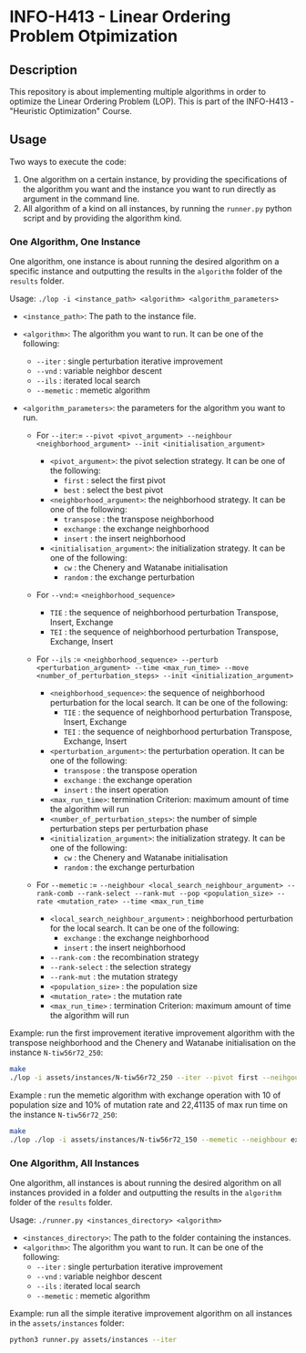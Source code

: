 # INFO-H413 - Linear Ordering Problem Otpimization

## Description
This repository is about implementing multiple algorithms in order to optimize
the Linear Ordering Problem (LOP). This is part of the INFO-H413 - "Heuristic Optimization" Course.


## Usage

Two ways to execute the code:
1) One algorithm on a certain instance, by providing the specifications of the algorithm you want and the
instance you want to run directly as argument in the command line.
2) All algorithm of a kind on all instances, by running the `runner.py` python script and by providing the algorithm kind.


### One Algorithm, One Instance

One algorithm, one instance is about running the desired algorithm on a specific instance
and outputting the results in the `algorithm` folder of the `results` folder.

Usage: ```./lop -i <instance_path> <algorithm> <algorithm_parameters>```

- `<instance_path>`: The path to the instance file.
- `<algorithm>`: The algorithm you want to run. It can be one of the following:
    - `--iter` : single perturbation iterative improvement
    - `--vnd` : variable neighbor descent 
    - `--ils` : iterated local search
    - `--memetic` : memetic algorithm

- `<algorithm_parameters>`: the parameters for the algorithm you want to run.
  - For `--iter`:= `--pivot <pivot_argument> --neighbour <neighborhood_argument> --init <initialisation_argument>`
    - `<pivot_argument>`: the pivot selection strategy. It can be one of the following:
        - `first` : select the first pivot
        - `best` : select the best pivot
    - `<neighborhood_argument>`: the neighborhood strategy. It can be one of the following:
        - `transpose` : the transpose neighborhood
        - `exchange` : the exchange neighborhood
        - `insert` : the insert neighborhood
    - `<initialisation_argument>`: the initialization strategy. It can be one of the following:
        - `cw` : the Chenery and Watanabe initialisation
        - `random` : the exchange perturbation

  - For `--vnd`:= `<neighborhood_sequence>`
    - `TIE` : the sequence of neighborhood perturbation Transpose, Insert, Exchange
    - `TEI` : the sequence of neighborhood perturbation Transpose, Exchange, Insert
    
  - For `--ils` := `<neighborhood_sequence> --perturb <perturbation_argument> --time <max_run_time> --move <number_of_perturbation_steps> --init <initialization_argument>`
    - `<neighborhood_sequence>`: the sequence of neighborhood perturbation for the local search. It can be one of the following:
      - `TIE` : the sequence of neighborhood perturbation Transpose, Insert, Exchange
      - `TEI` : the sequence of neighborhood perturbation Transpose, Exchange, Insert
    - `<perturbation_argument>`: the perturbation operation. It can be one of the following:
        - `transpose` : the transpose operation
        - `exchange` : the exchange operation
        - `insert` : the insert operation
    - `<max_run_time>`: termination Criterion: maximum amount of time the algorithm will run
    - `<number_of_perturbation_steps>`: the number of simple perturbation steps per perturbation phase
    - `<initialization_argument>`: the initialization strategy. It can be one of the following:
      - `cw` : the Chenery and Watanabe initialisation
      - `random` : the exchange perturbation

  - For `--memetic` := `--neighbour <local_search_neighbour_argument> --rank-comb --rank-select --rank-mut --pop <population_size> --rate <mutation_rate> --time <max_run_time`
    - `<local_search_neighbour_argument>` : neighborhood perturbation for the local search. It can be one of the following:
      - `exchange` : the exchange neighborhood
      - `insert` : the insert neighborhood
    - `--rank-com` : the recombination strategy
    - `--rank-select` : the selection strategy
    - `--rank-mut` : the mutation strategy
    - `<population_size>` : the population size
    - `<mutation_rate>` : the mutation rate
    - `<max_run_time>` : termination Criterion: maximum amount of time the algorithm will run

Example: run the first improvement iterative improvement algorithm with
the transpose neighborhood and the Chenery and Watanabe initialisation
on the instance `N-tiw56r72_250`:

```bash
make
./lop -i assets/instances/N-tiw56r72_250 --iter --pivot first --neihgoubr exchange --init cw
```

Example : run the memetic algorithm with exchange operation with 10 of population size and 10% of mutation rate 
and 22,41135 of max run time on the instance `N-tiw56r72_250`:

```bash
make
./lop ./lop -i assets/instances/N-tiw56r72_150 --memetic --neighbour exchange --rank-comb --rank-select --rank-mut --pop 10 --rate 0.1 --time 22,41135
```

### One Algorithm, All Instances
One algorithm, all instances is about running the desired algorithm on all instances provided in a folder
and outputting the results in the `algorithm` folder of the `results` folder.

Usage: ```./runner.py <instances_directory> <algorithm>```

- `<instances_directory>`: The path to the folder containing the instances.
- `<algorithm>`: The algorithm you want to run. It can be one of the following:
    - `--iter` : single perturbation iterative improvement
    - `--vnd` : variable neighbor descent
    - `--ils` : iterated local search
    - `--memetic` : memetic algorithm

Example: run all the simple iterative improvement algorithm on all instances in the `assets/instances` folder:

```bash
python3 runner.py assets/instances --iter
```

